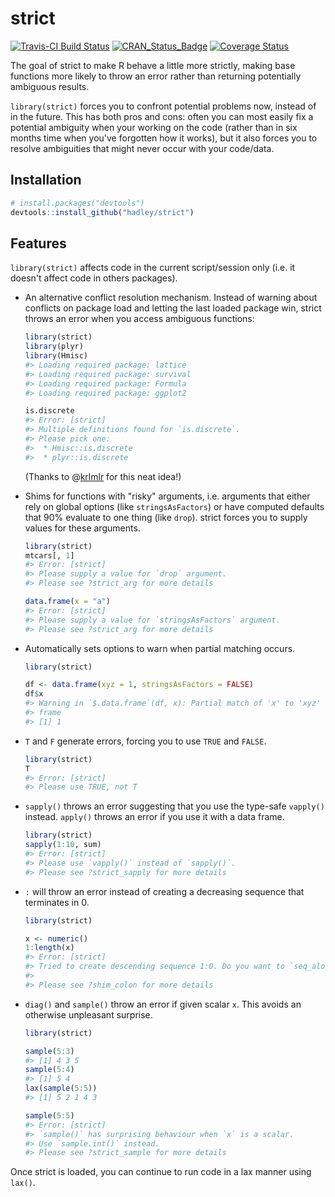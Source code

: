 
<!-- README.md is generated from README.Rmd. Please edit that file -->
strict
======

[![Travis-CI Build Status](https://travis-ci.org/hadley/strict.svg?branch=master)](https://travis-ci.org/hadley/strict) [![CRAN\_Status\_Badge](https://www.r-pkg.org/badges/version/strict)](https://cran.r-project.org/package=strict) [![Coverage Status](https://img.shields.io/codecov/c/github/hadley/strict/master.svg)](https://codecov.io/github/hadley/strict?branch=master)

The goal of strict to make R behave a little more strictly, making base functions more likely to throw an error rather than returning potentially ambiguous results.

`library(strict)` forces you to confront potential problems now, instead of in the future. This has both pros and cons: often you can most easily fix a potential ambiguity when your working on the code (rather than in six months time when you've forgotten how it works), but it also forces you to resolve ambiguities that might never occur with your code/data.

Installation
------------

``` r
# install.packages("devtools")
devtools::install_github("hadley/strict")
```

Features
--------

`library(strict)` affects code in the current script/session only (i.e. it doesn't affect code in others packages).

-   An alternative conflict resolution mechanism. Instead of warning about conflicts on package load and letting the last loaded package win, strict throws an error when you access ambiguous functions:

    ``` r
    library(strict)
    library(plyr)
    library(Hmisc)
    #> Loading required package: lattice
    #> Loading required package: survival
    #> Loading required package: Formula
    #> Loading required package: ggplot2

    is.discrete
    #> Error: [strict]
    #> Multiple definitions found for `is.discrete`.
    #> Please pick one:
    #>  * Hmisc::is.discrete
    #>  * plyr::is.discrete
    ```

    (Thanks to @[krlmlr](https://github.com/krlmlr) for this neat idea!)

-   Shims for functions with "risky" arguments, i.e. arguments that either rely on global options (like `stringsAsFactors`) or have computed defaults that 90% evaluate to one thing (like `drop`). strict forces you to supply values for these arguments.

    ``` r
    library(strict)
    mtcars[, 1]
    #> Error: [strict]
    #> Please supply a value for `drop` argument.
    #> Please see ?strict_arg for more details

    data.frame(x = "a")
    #> Error: [strict]
    #> Please supply a value for `stringsAsFactors` argument.
    #> Please see ?strict_arg for more details
    ```

-   Automatically sets options to warn when partial matching occurs.

    ``` r
    library(strict)

    df <- data.frame(xyz = 1, stringsAsFactors = FALSE)
    df$x
    #> Warning in `$.data.frame`(df, x): Partial match of 'x' to 'xyz' in data
    #> frame
    #> [1] 1
    ```

-   `T` and `F` generate errors, forcing you to use `TRUE` and `FALSE`.

    ``` r
    library(strict)
    T
    #> Error: [strict]
    #> Please use TRUE, not T
    ```

-   `sapply()` throws an error suggesting that you use the type-safe `vapply()` instead. `apply()` throws an error if you use it with a data frame.

    ``` r
    library(strict)
    sapply(1:10, sum)
    #> Error: [strict]
    #> Please use `vapply()` instead of `sapply()`.
    #> Please see ?strict_sapply for more details
    ```

-   `:` will throw an error instead of creating a decreasing sequence that terminates in 0.

    ``` r
    library(strict)

    x <- numeric()
    1:length(x)
    #> Error: [strict]
    #> Tried to create descending sequence 1:0. Do you want to `seq_along()` instead?
    #> 
    #> Please see ?shim_colon for more details
    ```

-   `diag()` and `sample()` throw an error if given scalar `x`. This avoids an otherwise unpleasant surprise.

    ``` r
    library(strict)

    sample(5:3)
    #> [1] 4 3 5
    sample(5:4)
    #> [1] 5 4
    lax(sample(5:5))
    #> [1] 5 2 1 4 3

    sample(5:5)
    #> Error: [strict]
    #> `sample()` has surprising behaviour when `x` is a scalar.
    #> Use `sample.int()` instead.
    #> Please see ?strict_sample for more details
    ```

Once strict is loaded, you can continue to run code in a lax manner using `lax()`.
